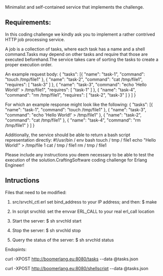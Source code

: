 Minimalist and self-contained service that implements the challenge.

Requirements:
-------------


In this coding challenge we kindly ask you to implement a rather contrived HTTP job processing
service.

A job is a collection of tasks, where each task has a name and a shell command.Tasks may
depend on other tasks and require that those are executed beforehand.The service takes care
of sorting the tasks to create a proper execution order.

An example request body: 
{
    "tasks": [{
            "name": "task-1",
            "command": "touch /tmp/file1"
        },
        {
            "name": "task-2",
            "command": "cat /tmp/file1",
            "requires": [
                "task-3"
            ]
        },
        {
            "name": "task-3",
            "command": "echo 'Hello World!' > /tmp/file1",
            "requires": [
                "task-1"
            ]
        },
        {
            "name": "task-4",
            "command": "rm /tmp/file1",
            "requires": [
                "task-2",
                "task-3"
            ]
        }
    ]
}

For which an example response might look like the following: 
{
    "tasks": [{
            "name": "task-1",
            "command": "touch /tmp/file1"
        },
        {
            "name": "task-3",
            "command": "echo 'Hello World!' > /tmp/file1"
        },
        {
            "name": "task-2",
            "command": "cat /tmp/file1"
        },
        {
            "name": "task-4",
            "command": "rm /tmp/file1"
        }
    ]
}

Additionally, the service should be able to
return a bash script representation directly: #!/usr/bin / env bash
touch / tmp / file1
echo "Hello World!" > /tmp/file
1
cat / tmp / file1
rm / tmp / file1

Please include any instructions you deem necessary to be able to test the execution of the
solution.CraftingSoftware coding challenge for Erlang Engineer!


Intructions
-----------

Files that need to be modified:
1. src/srvchl_ctl.erl
   set bind_address to your IP address;
   and then:
   $ make
2. In script srvchld:
    set the envvar ERL_CALL to your real erl_call location



1. Start the server:
$ sh srvchld start

2. Stop the server:
$ sh srvchld stop

3. Query the status of the server:
$ sh srvchld status


Endopints:

curl  -XPOST http://boomerlang.eu:8080/tasks --data @tasks.json

curl  -XPOST http://boomerlang.eu:8080/shellscript --data @tasks.json


